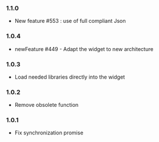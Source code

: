 ### 1.1.0
* New feature #553 : use of full compliant Json

### 1.0.4
* newFeature #449 - Adapt the widget to new architecture

### 1.0.3
* Load needed libraries directly into the widget

### 1.0.2
* Remove obsolete function

### 1.0.1
* Fix synchronization promise